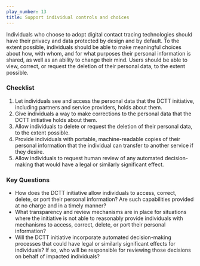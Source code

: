 ```yaml
---
play_number: 13
title: Support individual controls and choices
---
```


Individuals who choose to adopt digital contact tracing technologies should have their privacy and data protected by design and by default. To the extent possible, individuals should be able to make meaningful choices about how, with whom, and for what purposes their personal information is shared, as well as an ability to change their mind. Users should be able to view, correct, or request the deletion of their personal data, to the extent possible. 

### Checklist
1. Let individuals see and access the personal data that the DCTT initiative, including partners and service providers, holds about them.
2. Give individuals a way to make corrections to the personal data that the DCTT initiative holds about them. 
3. Allow individuals to delete or request the deletion of their personal data, to the extent possible. 
4. Provide individuals with portable, machine-readable copies of their personal information that the individual can transfer to another service if they desire. 
5. Allow individuals to request human review of any automated decision-making that would have a legal or similarly significant effect. 


### Key Questions
- How does the DCTT initiative allow individuals to access, correct, delete, or port their personal information? Are such capabilities provided at no charge and in a timely manner?
- What transparency and review mechanisms are in place for situations where the initiative is not able to reasonably provide individuals with mechanisms to access, correct, delete, or port their personal information?
- Will the DCTT initiative incorporate automated decision-making processes that could have legal or similarly significant effects for individuals? If so, who will be responsible for reviewing those decisions on behalf of impacted individuals? 
